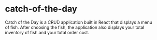 # catch-of-the-day

Catch of the Day is a CRUD application built in React that displays a menu of fish. After choosing the fish, 
the application also displays your total inventory of fish and your total order cost. 

